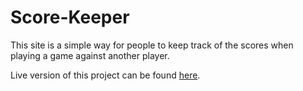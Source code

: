 # Score-Keeper

This site is a simple way for people to keep track of the scores when playing a game against another player.

Live version of this project can be found [here](https://jenktam.github.io/Score-Keeper/).
